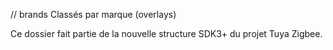 // brands
Classés par marque (overlays)

Ce dossier fait partie de la nouvelle structure SDK3+ du projet Tuya Zigbee.
